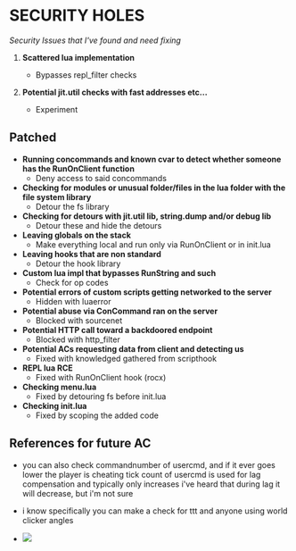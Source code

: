 # SECURITY HOLES

*Security Issues that I've found and need fixing*

1) **Scattered lua implementation**
	- Bypasses repl_filter checks

2) **Potential jit.util checks with fast addresses etc...**
	- Experiment

## Patched
- **Running concommands and known cvar to detect whether someone has the RunOnClient function**
	- Deny access to said concommands
- **Checking for modules or unusual folder/files in the lua folder with the file system library**
	- Detour the fs library
- **Checking for detours with jit.util lib, string.dump and/or debug lib**
	- Detour these and hide the detours
- **Leaving globals on the stack**
	- Make everything local and run only via RunOnClient or in init.lua
- **Leaving hooks that are non standard**
	- Detour the hook library
- **Custom lua impl that bypasses RunString and such**
	- Check for op codes
- **Potential errors of custom scripts getting networked to the server**
	- Hidden with luaerror
- **Potential abuse via ConCommand ran on the server**
	- Blocked with sourcenet
- **Potential HTTP call toward a backdoored endpoint**
	- Blocked with http_filter
- **Potential ACs requesting data from client and detecting us**
	- Fixed with knowledged gathered from scripthook
- **REPL lua RCE**
	- Fixed with RunOnClient hook (rocx)
- **Checking menu.lua**
	- Fixed by detouring fs before init.lua
- **Checking init.lua**
	- Fixed by scoping the added code

## References for future AC
- you can also check commandnumber of usercmd, and if it ever goes lower the player is cheating
tick count of usercmd is used for lag compensation
and typically only increases
i've heard that during lag it will decrease, but i'm not sure

- i know specifically you can make a check for ttt
and anyone using world clicker angles

- ![](https://i.imgur.com/P0w8FRs.png)